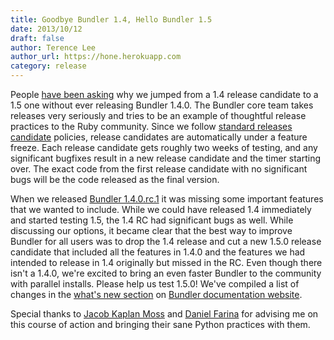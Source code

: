 ```yaml
---
title: Goodbye Bundler 1.4, Hello Bundler 1.5
date: 2013/10/12
draft: false
author: Terence Lee
author_url: https://hone.herokuapp.com
category: release
---
```


People [have been asking](#) why we jumped from a 1.4 release candidate to a 1.5 one without ever releasing Bundler 1.4.0. The Bundler core team takes releases very seriously and tries to be an example of thoughtful release practices to the Ruby community. Since we follow [standard releases candidate](#) policies, release candidates are automatically under a feature freeze. Each release candidate gets roughly two weeks of testing, and any significant bugfixes result in a new release candidate and the timer starting over. The exact code from the first release candidate with no significant bugs will be the code released as the final version.

When we released [Bundler 1.4.0.rc.1](#) it was missing some important features that we wanted to include. While we could have released 1.4 immediately and started testing 1.5, the 1.4 RC had significant bugs as well. While discussing our options, it became clear that the best way to improve Bundler for all users was to drop the 1.4 release and cut a new 1.5.0 release candidate that included all the features in 1.4.0 and the features we had intended to release in 1.4 originally but missed in the RC. Even though there isn't a 1.4.0, we're excited to bring an even faster Bundler to the community with parallel installs. Please help us test 1.5.0! We've compiled a list of changes in the [what's new section](#) on [Bundler documentation website](#).

Special thanks to [Jacob Kaplan Moss](#) and [Daniel Farina](#) for advising me on this course of action and bringing their sane Python practices with them.
